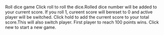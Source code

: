 Roll dice game
Click roll to roll the dice.Rolled dice number will be added to your current score.
If you roll 1, cureent score will bereset to 0 and active player will be switched.
Click hold to add the current score to your total score.This will also switch player.
First player to reach 100 points wins.
Click new to start a new game.
